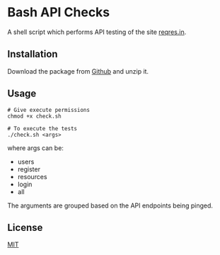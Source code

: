 # Bash API Checks

A shell script which performs API testing of the site [reqres.in](https://reqres.in/).

## Installation

Download the package from [Github](https://github.com/rathorsunpreet/Bash_API_Checks) and unzip it.

## Usage

```console
# Give execute permissions
chmod +x check.sh

# To execute the tests
./check.sh <args>
```
where args can be:

* users
* register
* resources
* login
* all

The arguments are grouped based on the API endpoints being pinged.

## License

[MIT](https://choosealicense.com/licenses/mit/)